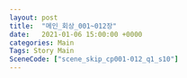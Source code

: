 ```yaml
---
layout: post
title:  "메인_회상_001~012장"
date:   2021-01-06 15:00:00 +0000
categories: Main
Tags: Story Main
SceneCode: ["scene_skip_cp001-012_q1_s10"]
---
```

